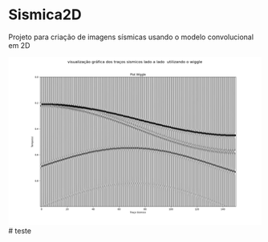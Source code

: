 # Sismica2D

Projeto para criação de imagens sísmicas usando o modelo convolucional em 2D

![](src\SyntheticSeismicWiggle.png "Imagem") # teste
